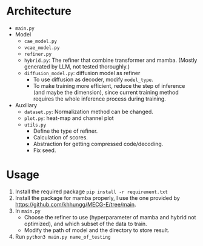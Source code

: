 # Architecture
- `main.py`
- Model
	- `cae_model.py`
	- `vcae_model.py`
	- `refiner.py`
	- `hybrid.py`: The refiner that combine transformer and mamba. (Mostly generated by LLM, not tested thoroughly.)
	- `diffusion_model.py`: diffusion model as refiner
		- To use diffusion as decoder, modify `model_type`.
		- To make training more efficient, reduce the step of inference (and maybe the dimension), since current training method requires the whole inference process during training.
- Auxiliary
	- `dataset.py`: Normalization method can be changed.
	- `plot.py`: heat-map and channel plot
	- `utils.py`
		- Define the type of refiner.
		- Calculation of scores.
		- Abstraction for getting compressed code/decoding.
		- Fix seed.

# Usage
1. Install the required package `pip install -r requirement.txt`
2. Install the package for mamba properly, I use the one provided by https://github.com/khhungg/MECG-E/tree/main.
3. In `main.py`
	- Choose the refiner to use (hyperparameter of mamba and hybrid not optimized), and which subset of the data to train.
	- Modify the path of model and the directory to store result.
4. Run `python3 main.py name_of_testing`
